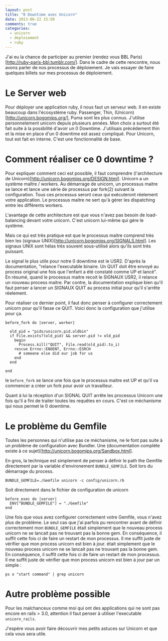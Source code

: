```yaml
---
layout: post
title: "0 Downtime avec Unicorn"
date: 2013-06-22 15:50
comments: true
categories:
  - unicorn
  - deploiement
  - ruby
---
```

J'ai eu la chance de participer au premier (rendez vous BBL Paris)[http://ruby-paris-bbl.tumblr.com/].
Dans le cadre de cette rencontre, nous avons parler de nos processus de déploiement.
Je vais essayer de faire quelques billets sur mes processus de déploiement.

# Le Server web

Pour déployer une application ruby, il nous faut un serveur web. Il en
existe beaucoup dans l'écosystème ruby. Passenger, Thin,
(Unicorn)[http://unicorn.bogomips.org/], Puma
sont les plus connus. J'utilise personnelement unicorn depuis plusieurs
années. Mon choix a surtout été fait suite à la possbilité d'avoir un 0
Downtime. J'utilisais précédement thin et la mise en place d'un 0
downtime est assez compliqué. Pour Unicorn, tout est fait en interne.
C'est une fonctionnalité de base.

# Comment réaliser ce 0 downtime ?

Pour expliquer comment ceci est possible, il faut comprendre
(l'architecture de Unicorn)[http://unicorn.bogomips.org/DESIGN.html].
Unicorn a un système maître / workers. Au démarrage de unicorn, un processus maitre se lance et
lance une série de processus par fork(2) suivant la configuration. Tous
ces processus seront ceux qui exécuteront réelement votre application.
Le processus maitre ne sert qu'à gérer les dispatching entre les
différents workers.

L'avantage de cette architecture est que vous n'avez pas besoin de
load-balancing devant votre unicorn. C'est unicorn lui-même qui gére le
système.

Mais ce qui est très pratique est que le processus maitre comprend très
bien les (signaux UNIX)[http://unicorn.bogomips.org/SIGNALS.html]. Les signaux UNIX sont hélas très souvent
sous-utilisé alors qu'ils sont très puissant.

Le signal le plus utile pour notre 0 downtime est le USR2. D'après la
documentation, "relance l'executable binaire. Un QUIT doit être envoyé
au process original une fois que l'enfant a été constaté comme UP et lancé".
En résumé, quand le processus maitre recoit le SIGNAUX USR2, il relance un
nouveau process maitre. Par contre, la documentation explique bien qu'il
faut penser a lancer un SIGNAUX QUIT au process initial pour qu'il
s'arrête réelement.

Pour réaliser ce dernier point, il faut donc penser à configurer
correctement unicorn pour qu'il fasse ce QUIT. Voici donc la
configuration que j'utilise pour ça.

```
before_fork do |server, worker|

  old_pid = "pids/unicorn.pid.oldbin"
  if File.exists?(old_pid) && server.pid != old_pid
    begin
      Process.kill("QUIT", File.read(old_pid).to_i)
    rescue Errno::ENOENT, Errno::ESRCH
      # someone else did our job for us
    end
  end

end
```

le `before_fork` se lance une fois que le processus maitre est UP et
qu'il va commencer a créer un fork pour avoir un travailleur.

Quant à lui la réception d'un SIGNAL QUIT arrête les processus Unicorn
une fois qu'il a fini de traiter toutes les requêtes en cours. C'est ce
méchanisme qui nous permet le 0 downtime.

# Le problème du Gemfile

Toutes les personnes qui n'utilise pas ce méchanisme, ne le font pas
suite à un problème de configuration avec Bundler. Une (documentation
compléte existe à ce sujet)[http://unicorn.bogomips.org/Sandbox.html].

En gros, la technique est simplement de penser à définir le path the
Gemfile directement par la variable d'environement `BUNDLE_GEMFILE`.
Soit lors du démarrage du process.

```
BUNDLE_GEMFILE=./Gemfile unicorn -c config/unicorn.rb
```

Soit directement dans le fichier de configuration de unicorn

```
before_exec do |server|
  ENV["BUNDLE_GEMFILE"] = "./Gemfile"
end
```

Une fois que vous avez configurer correctement votre Gemfile, vous
n'avez plus de problème. Le seul cas que j'ai parfois pu rencontrer
avant de définir correctement mon `BUNDLE_GEMFILE` était simplement que
le nouveau process unicorn ne se lancait pas ne trouvant pas la bonne
gem. En conséquence, il suffit cette fois ci de faire un restart de mon
processus. Il me suffit juste de vérifier que mon process unicorn est
bien à jour. était simplement que le nouveau process unicorn ne se
lancait pas ne trouvant pas la bonne gem. En conséquence, il suffit
cette fois ci de faire un restart de mon processus. Il me suffit juste
de vérifier que mon process unicorn est bien à jour par un simple :

```
ps o "start command" | grep unicorn
```

# Autre problème possible

Pour les malchanceux comme moi qui ont des applications qui ne sont pas
encore en rails > 3.0, attention il faut penser à utiliser l'executable
`unicorn_rails`.

J'espére vous avoir faire découvrir mes petits astuces sur Unicorn et
que cela vous sera utile.
